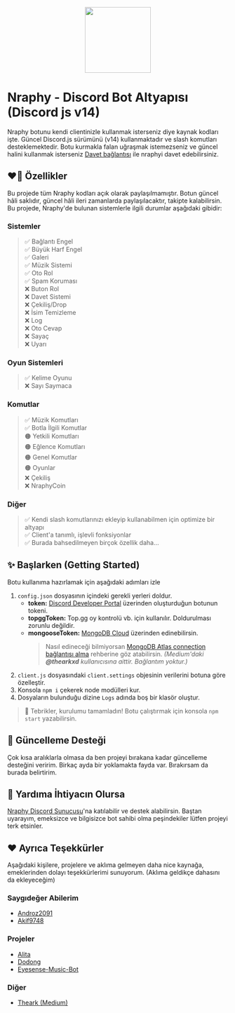 
<p align="center">
  <img width="150" height="150" href="https://discord.com/oauth2/authorize?client_id=700959962452459550&permissions=8&redirect_uri=https://discord.gg/VppTU9h&scope=applications.commands%20bot&response_type=code" src="https://cdn.discordapp.com/attachments/801418986809589771/1007426236894691378/Narpitti.png">
</p>

# Nraphy - Discord Bot Altyapısı (Discord js v14)
Nraphy botunu kendi clientinizle kullanmak isterseniz diye kaynak kodları işte. Güncel Discord.js sürümünü (v14) kullanmaktadır ve slash komutları desteklemektedir. Botu kurmakla falan uğraşmak istemezseniz ve güncel halini kullanmak isterseniz [Davet bağlantısı](https://discord.com/oauth2/authorize?client_id=700959962452459550&permissions=8&redirect_uri=https://discord.gg/VppTU9h&scope=applications.commands%20bot&response_type=code) ile nraphyi davet edebilirsiniz.

## ❤️‍🔥 Özellikler
Bu projede tüm Nraphy kodları açık olarak paylaşılmamıştır. Botun güncel hâli saklıdır, güncel hâli ileri zamanlarda paylaşılacaktır, takipte kalabilirsin. Bu projede, Nraphy'de bulunan sistemlerle ilgili durumlar aşağıdaki gibidir:
### Sistemler
> ✅ Bağlantı Engel <br>
> ✅ Büyük Harf Engel <br>
> ✅ Galeri <br>
> ✅ Müzik Sistemi <br>
> ✅ Oto Rol <br>
> ✅ Spam Koruması <br>
> ❌ Buton Rol <br>
> ❌ Davet Sistemi <br>
> ❌ Çekiliş/Drop <br>
> ❌ İsim Temizleme <br>
> ❌ Log <br>
> ❌ Oto Cevap <br>
> ❌ Sayaç <br>
> ❌ Uyarı <br>

### Oyun Sistemleri
> ✅ Kelime Oyunu <br>
> ❌ Sayı Saymaca <br>

### Komutlar
> ✅ Müzik Komutları <br>
> ✅ Botla İlgili Komutlar <br>
> 🟠 Yetkili Komutları <br>
> 🟠 Eğlence Komutları <br>
> 🟠 Genel Komutlar <br>
> 🟠 Oyunlar <br>
> ❌ Çekiliş <br>
> ❌ NraphyCoin <br>

### Diğer
> ✅ Kendi slash komutlarınızı ekleyip kullanabilmen için optimize bir altyapı <br>
> ✅ Client'a tanımlı, işlevli fonksiyonlar <br>
> ✅ Burada bahsedilmeyen birçok özellik daha... <br>

## ✨ Başlarken (Getting Started)
Botu kullanıma hazırlamak için aşağıdaki adımları izle
1. `config.json` dosyasının içindeki gerekli yerleri doldur. <br>
    * **token:** [Discord Developer Portal](https://discord.com/developers/applications) üzerinden oluşturduğun botunun tokeni. <br>
    * **topggToken:** Top.gg oy kontrolü vb. için kullanılır. Doldurulması zorunlu değildir. <br>
    * **mongooseToken:** [MongoDB Cloud](https://cloud.mongodb.com) üzerinden edinebilirsin.
		> Nasıl edineceği bilmiyorsan [MongoDB Atlas connection bağlantısı alma](https://medium.com/@thearkxd/node-js-projeleri-i%C3%A7in-mongodb-atlas-connection-linki-alma-5d955bbe5ae6) rehberine göz atabilirsin. 
	*(Medium'daki **@thearkxd** kullanıcısına aittir. Bağlantım yoktur.)*
2. `client.js` dosyasındaki `client.settings` objesinin verilerini botuna göre özelleştir.
3. Konsola `npm i` çekerek node modülleri kur.
4. Dosyaların bulunduğu dizine `Logs` adında boş bir klasör oluştur. <br>

> 🎉 Tebrikler, kurulumu tamamladın! Botu çalıştırmak için konsola `npm start` yazabilirsin.

## 🔔 Güncelleme Desteği
Çok kısa aralıklarla olmasa da ben projeyi bırakana kadar güncelleme desteğini veririm. Birkaç ayda bir yoklamakta fayda var. Bırakırsam da burada belirtirim.

## 💞 Yardıma İhtiyacın Olursa
[Nraphy Discord Sunucusu](https://discord.gg/JhasTMZr2A)'na katılabilir ve destek alabilirsin. Baştan uyarayım, emeksizce ve bilgisizce bot sahibi olma peşindekiler lütfen projeyi terk etsinler.

## ❤️ Ayrıca Teşekkürler
Aşağıdaki kişilere, projelere ve aklıma gelmeyen daha nice kaynağa, emeklerinden dolayı teşekkürlerimi sunuyorum. (Aklıma geldikçe dahasını da ekleyeceğim)
### Saygıdeğer Abilerim 
* [Androz2091](https://github.com/Androz2091)
* [Akif9748](https://github.com/Akif9748)
### Projeler
* [Alita](https://github.com/KSJaay/Alita)
* [Dodong](https://github.com/nizewn/Dodong)
* [Eyesense-Music-Bot](https://github.com/naseif/Eyesense-Music-Bot)
### Diğer
* [Theark (Medium)](https://medium.com/@thearkxd)
